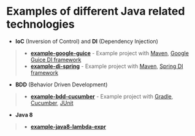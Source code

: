 Examples of different Java related technologies
================================================================================

- **IoC** (Inversion of Control) and **DI** (Dependency Injection)

> - [**example-google-guice**](https://github.com/Iretha/tutorials/tree/master/example-google-guice) - Example project with [Maven](https://maven.apache.org/), [Google Guice DI framework](https://github.com/google/guice/wiki/GettingStarted)
> - [**example-di-spring**](https://github.com/Iretha/tutorials/tree/master/example-di-spring) - Example project with [Maven](https://maven.apache.org/), [Spring DI framework](https://spring.io/guides)

- **BDD** (Behavior Driven Development)

> - [**example-bdd-cucumber**](https://github.com/Iretha/tutorials/tree/master/example-bdd-cucumber) - Example project with [Gradle](https://gradle.org/getting-started-gradle-java/), [Cucumber](https://cucumber.io/docs/reference/jvm#java), [JUnit](http://junit.org/junit4/)

- **Java 8**

> - [**example-java8-lambda-expr**](https://github.com/Iretha/tutorials/tree/master/example-java8-lambda-expr)
